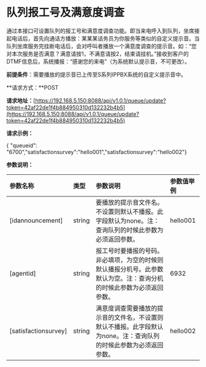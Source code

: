 # 队列报工号及满意度调查

通过本接口可设置队列的报工号和满意度调查功能。即当来电呼入到队列，坐席接起电话后，首先向通话方播放：某某某话务员为你服务等类似的自定义提示音。当队列坐席服务完挂断电话后，会对呼叫者播放一个满意度调查的提示音。如：“您对本次服务是否满意？满意请按1，不满意请按2，结束请挂机。”接收到客户的DTMF信息后，系统播报：“感谢您的来电”（为系统默认提示音，不可更改）。

**前提条件**：需要播放的提示音已上传至S系列IPPBX系统的自定义提示音中。

**请求方式：**POST

**请求地址：**[https://192.168.5.150:8088/api/v1.0.1/queue/update?token=42af22de1f4b884950310d132232b4b5](https://192.168.5.150:8088/api/v1.0.1/queue/update?token=42af22de1f4b884950310d132232b4b5)

**请求示例：**

{ "queueid": "6700","satisfactionsurvey":"hello001","satisfactionsurvey":"hello002"}

**参数说明：**

| 参数名称 | 类型 | 参数说明 | 参数值举例 |
| :--- | :--- | :--- | :--- |
| \[idannouncement\] | string | 要播放的提示音文件名。不设置则默认不播报。此字段默认为none。注：查询队列的时候此参数为必须返回参数。 | hello001 |
| \[agentid\] | string | 报工号时要播报的号码。非必填项，为空的时候则默认播报分机号。此参数默认为空。注：查询分机的时候此参数为必须返回参数。 | 6932 |
| \[satisfactionsurvey\] | string | 满意度调查需要播放的提示音的文件名，不设置则默认不播报。此字段默认为none。注：查询队列的时候此参数为必须返回参数。 | hello002 |



